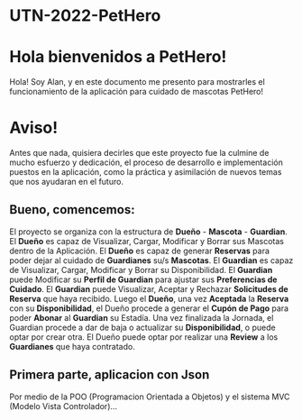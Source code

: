 # UTN-2022-PetHero

# Hola bienvenidos a PetHero!

Hola! Soy Alan,  y en este documento me presento para mostrarles el funcionamiento de la aplicación para cuidado de mascotas PetHero!

# Aviso!
Antes que nada, quisiera decirles que este proyecto fue la culmine de mucho esfuerzo y dedicación, el proceso de desarrollo e implementación puestos en la aplicación, como la práctica y asimilación de nuevos temas que nos ayudaran en el futuro.

## Bueno, comencemos:

El proyecto se organiza con la estructura de **Dueño** - **Mascota** - **Guardian**. 
El **Dueño** es capaz de Visualizar, Cargar, Modificar y Borrar sus Mascotas dentro de la Aplicación. El **Dueño** es capaz de generar **Reservas** para poder dejar al cuidado de **Guardianes**  su/s **Mascotas**.
El **Guardian** es capaz de Visualizar, Cargar, Modificar y Borrar su Disponibilidad. El **Guardian** puede Modificar su **Perfil de Guardian** para  ajustar sus **Preferencias de Cuidado**. El **Guardian** puede Visualizar, Aceptar y Rechazar **Solicitudes de Reserva** que  haya recibido.
Luego el **Dueño**, una vez **Aceptada** la **Reserva** con su **Disponibilidad**, el Dueño procede a generar el **Cupón de Pago** para poder **Abonar**  al **Guardian** su Estadía. Una vez finalizada la Jornada, el Guardian procede a dar de baja o actualizar su **Disponibilidad**, o puede optar por crear otra. El Dueño puede optar por realizar una **Review** a los **Guardianes** que haya contratado.

## Primera parte, aplicacion con Json
Por medio de la POO (Programacion Orientada a Objetos) y el sistema MVC (Modelo Vista Controlador)... 